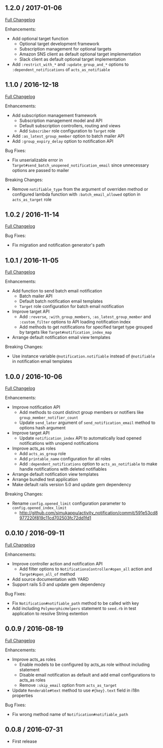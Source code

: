 ## 1.2.0 / 2017-01-06
[Full Changelog](http://github.com/simukappu/activity_notification/compare/v1.1.0...v1.2.0)

Enhancements:

* Add optional target function
  * Optional target development framework
  * Subscription management for optional targets
  * Amazon SNS client as default optional target implementation
  * Slack client as default optional target implementation
* Add `:restrict_with_*` and `:update_group_and_*` options to `:dependent_notifications` of `acts_as_notifiable`

## 1.1.0 / 2016-12-18
[Full Changelog](http://github.com/simukappu/activity_notification/compare/v1.0.2...v1.1.0)

Enhancements:

* Add subscription management framework
  * Subscription management model and API
  * Default subscription controllers, routing and views
  * Add `Subscriber` role configuration to `Target` role
* Add `:as_latest_group_member` option to batch mailer API
* Add `:group_expiry_delay` option to notification API

Bug Fixes:

* Fix unserializable error in `Target#send_batch_unopened_notification_email` since unnecessary options are passed to mailer

Breaking Changes:

* Remove `notifiable_type` from the argument of overriden method or configured lambda function with `:batch_email_allowed` option in `acts_as_target` role

## 1.0.2 / 2016-11-14
[Full Changelog](http://github.com/simukappu/activity_notification/compare/v1.0.1...v1.0.2)

Bug Fixes:

* Fix migration and notification generator's path

## 1.0.1 / 2016-11-05
[Full Changelog](http://github.com/simukappu/activity_notification/compare/v1.0.0...v1.0.1)

Enhancements:

* Add function to send batch email notification
  * Batch mailer API
  * Default batch notification email templates
  * `Target` role configuration for batch email notification
* Improve target API
  * Add `:reverse`, `:with_group_members`, `:as_latest_group_member` and `:custom_filter` options to API loading notification index
  * Add methods to get notifications for specified target type grouped by targets like `Target#notification_index_map`
* Arrange default notification email view templates

Breaking Changes:

* Use instance variable `@notification.notifiable` instead of `@notifiable` in notification email templates

## 1.0.0 / 2016-10-06
[Full Changelog](http://github.com/simukappu/activity_notification/compare/v0.0.10...v1.0.0)

Enhancements:

* Improve notification API
  * Add methods to count distinct group members or notifiers like `group_member_notifier_count`
  * Update `send_later` argument of `send_notification_email` method to options hash argument
* Improve target API
  * Update `notification_index` API to automatically load opened notifications with unopend notifications
* Improve acts_as roles
  * Add `acts_as_group` role
  * Add `printable_name` configuration for all roles
  * Add `:dependent_notifications` option to `acts_as_notifiable` to make handle notifications with deleted notifiables
* Arrange default notification view templates
* Arrange bundled test application
* Make default rails version 5.0 and update gem dependency

Breaking Changes:

* Rename `config.opened_limit` configuration parameter to `config.opened_index_limit`
  * http://github.com/simukappu/activity_notification/commit/591e53cd8977220f819c11cd702503fc72dd1fd1

## 0.0.10 / 2016-09-11
[Full Changelog](http://github.com/simukappu/activity_notification/compare/v0.0.9...v0.0.10)

Enhancements:

* Improve controller action and notification API
  * Add filter options to `NotificationsController#open_all` action and `Target#open_all_of` method
* Add source documentation with YARD
* Support rails 5.0 and update gem dependency

Bug Fixes:

* Fix `Notification#notifiable_path` method to be called with key
* Add including `PolymorphicHelpers` statement to `seed.rb` in test application to resolve String extention

## 0.0.9 / 2016-08-19
[Full Changelog](http://github.com/simukappu/activity_notification/compare/v0.0.8...v0.0.9)

Enhancements:

* Improve acts_as roles
  * Enable models to be configured by acts_as role without including statement
  * Disable email notification as default and add email configurations to acts_as roles
  * Remove `:skip_email` option from `acts_as_target`
* Update `Renderable#text` method to use `#{key}.text` field in i18n properties
  
Bug Fixes:

* Fix wrong method name of `Notification#notifiable_path`

## 0.0.8 / 2016-07-31
* First release
